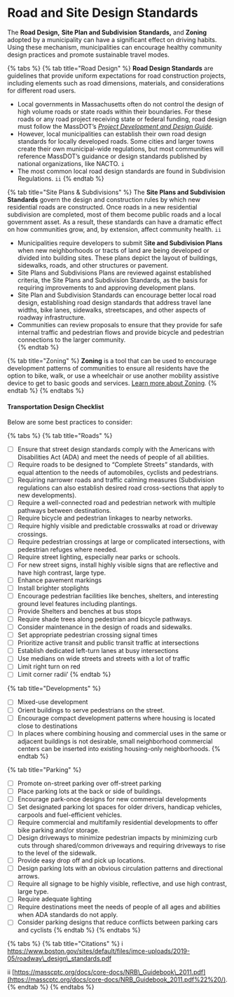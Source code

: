 # Road and Site Design Standards

The **Road Design,** **Site Plan and Subdivision** **Standards,** and **Zoning** adopted by a municipality can have a significant effect on driving habits. Using these mechanism, municipalities can encourage healthy community design practices and promote sustainable travel modes.

{% tabs %}
{% tab title="Road Design" %}
**Road Design Standards** are guidelines that provide uniform expectations for road construction projects, including elements such as road dimensions, materials, and considerations for different road users. 

* Local governments in Massachusetts often do not control the design of high volume roads or state roads within their boundaries. For these roads or any road project receiving state or federal funding, road design must follow the MassDOT’s [_Project Development and Design Guide_](https://www.mass.gov/lists/design-guides-and-manuals)_._
* However, local municipalities can establish their own road design standards for locally developed roads. Some cities and larger towns create their own municipal-wide regulations, but most communities will reference MassDOT’s guidance or design standards published by national organizations, like NACTO. `i`
* The most common local road design standards are found in Subdivision Regulations. `ii`
{% endtab %}

{% tab title="Site Plans & Subdivisions" %}
The **Site Plans and Subdivision Standards** govern the design and construction rules by which new residential roads are constructed. Once roads in a new residential subdivision are completed, most of them become public roads and a local government asset. As a result, these standards can have a dramatic effect on how communities grow, and, by extension, affect community health. `ii`

* Municipalities require developers to submit S**ite and Subdivision Plans** when new neighborhoods or tracts of land are being developed or divided into building sites. These plans depict the layout of buildings, sidewalks, roads, and other structures or pavement.   
* Site Plans and Subdivisions Plans are reviewed against established criteria, the Site Plans and Subdivision Standards, as the basis for requiring improvements to and approving development plans.   
* Site Plan and Subdivision Standards can encourage better local road design, establishing road design standards that address travel lane widths, bike lanes, sidewalks, streetscapes, and other aspects of roadway infrastructure.  
* Communities can review proposals to ensure that they provide for safe internal traffic and pedestrian flows and provide bicycle and pedestrian connections to the larger community.  
{% endtab %}

{% tab title="Zoning" %}
**Zoning** is a tool that can be used to encourage development patterns of communities to ensure all residents have the option to bike, walk, or use a wheelchair or use another mobility assistive device to get to basic goods and services. [Learn more about Zoning](../../housing-introduction/production-and-preservation/residential-zoning.md).
{% endtab %}
{% endtabs %}

#### Transportation Design Checklist

Below are some best practices to consider:

{% tabs %}
{% tab title="Roads" %}
* [ ] Ensure that street design standards comply with the Americans with Disabilities Act \(ADA\) and meet the needs of people of all abilities.  
* [ ] Require roads to be designed to “Complete Streets” standards, with equal attention to the needs of automobiles, cyclists and pedestrians.  
* [ ] Requiring narrower roads and traffic calming measures \(Subdivision regulations can also establish desired road cross-sections that apply to new developments\). 
* [ ] Require a well-connected road and pedestrian network with multiple pathways between destinations. 
* [ ] Require bicycle and pedestrian linkages to nearby networks.
* [ ] Require highly visible and predictable crosswalks at road or driveway crossings. 
* [ ] Require pedestrian crossings at large or complicated intersections, with pedestrian refuges where needed. 
* [ ] Require street lighting, especially near parks or schools. 
* [ ] For new street signs, install highly visible signs that are reflective and have high contrast, large type. 
* [ ] Enhance pavement markings 
* [ ] Install brighter stoplights  
* [ ] Encourage pedestrian facilities like benches, shelters, and interesting ground level features including plantings. 
* [ ] Provide Shelters and benches at bus stops 
* [ ] Require shade trees along pedestrian and bicycle pathways.  
* [ ] Consider maintenance in the design of roads and sidewalks. 
* [ ] Set appropriate pedestrian crossing signal times 
* [ ] Prioritize active transit and public transit traffic at intersections 
* [ ] Establish dedicated left-turn lanes at busy intersections 
* [ ] Use medians on wide streets and streets with a lot of traffic 
* [ ] Limit right turn on red 
* [ ] Limit corner radii’ 
{% endtab %}

{% tab title="Developments" %}


* [ ] Mixed-use development
* [ ] Orient buildings to serve pedestrians on the street. 
* [ ] Encourage compact development patterns where housing is located close to destinations 
* [ ] In places where combining housing and commercial uses in the same or adjacent buildings is not desirable, small neighborhood commercial centers can be inserted into existing housing-only neighborhoods. 
{% endtab %}

{% tab title="Parking" %}
* [ ] Promote on-street parking over off-street parking  
* [ ] Place parking lots at the back or side of buildings.
* [ ] Encourage park-once designs for new commercial developments  
* [ ] Set designated parking lot spaces for older drivers, handicap vehicles, carpools and fuel-efficient vehicles. 
* [ ] Require commercial and multifamily residential developments to offer bike parking and/or storage. 
* [ ] Design driveways to minimize pedestrian impacts by minimizing curb cuts through shared/common driveways and requiring driveways to rise to the level of the sidewalk.  
* [ ] Provide easy drop off and pick up locations. 
* [ ] Design parking lots with an obvious circulation patterns and directional arrows.
* [ ] Require all signage to be highly visible, reflective, and use high contrast, large type.
* [ ] Require adequate lighting
* [ ] Require destinations meet the needs of people of all ages and abilities when ADA standards do not apply. 
* [ ] Consider parking designs that reduce conflicts between parking cars and cyclists
{% endtab %}
{% endtabs %}

{% tabs %}
{% tab title="Citations" %}
i https://www.boston.gov/sites/default/files/imce-uploads/2019-05/roadway\_design\_standards.pdf

ii [https://masscptc.org/docs/core-docs/NRB\_Guidebook\_2011.pdf](https://masscptc.org/docs/core-docs/NRB_Guidebook_2011.pdf%22%20/). 
{% endtab %}
{% endtabs %}

